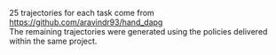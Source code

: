 25 trajectories for each task come from https://github.com/aravindr93/hand_dapg  
The remaining trajectories were generated using the policies delivered within the same project.
